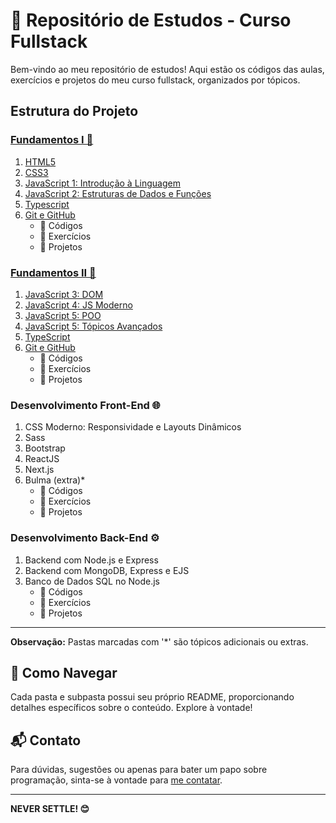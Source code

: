 # 🚀 Repositório de Estudos - Curso Fullstack

Bem-vindo ao meu repositório de estudos! Aqui estão os códigos das aulas, exercícios e projetos do meu curso fullstack, organizados por tópicos.

## Estrutura do Projeto

### [ Fundamentos I 🧠](https://github.com/pedrocarvh/fullstack/tree/main/modulos/01-Fundamentos-web-1)

1. [HTML5](https://github.com/pedrocarvh/fullstack/tree/main/modulos/01-Fundamentos-web-1/01-HTML/Atualizar)
2. [CSS3](https://github.com/pedrocarvh/fullstack/tree/main/modulos/01-Fundamentos-web-1/02-CSS/Atualizar)
3. [JavaScript 1: Introdução à Linguagem](https://github.com/pedrocarvh/fullstack/tree/main/modulos/01-Fundamentos-web-1/03-JS-Modulo-1-introducao)
4. [JavaScript 2: Estruturas de Dados e Funções](https://github.com/pedrocarvh/fullstack/tree/main/modulos/01-Fundamentos-web-1/04-JS-Modulo-2-estruturas)
5. [Typescript](https://github.com/pedrocarvh/fullstack/tree/main/modulos/01-Fundamentos-web-1)
6. [Git e GitHub](https://github.com/pedrocarvh/fullstack/tree/main/modulos/01-Fundamentos-web-1)
   - 📂 Códigos
   - 📝 Exercícios
   - 🚀 Projetos

### [ Fundamentos II 🚀](https://github.com/pedrocarvh/fullstack/tree/main/modulos/02-Fundamentos-web-2/01-JS-M%C3%B3dulo-3-DOM)
1. [JavaScript 3: DOM]()
2. [JavaScript 4: JS Moderno]()
3. [JavaScript 5: POO]()
4. [JavaScript 5: Tópicos Avançados]()
5. [TypeScript]()
6. [Git e GitHub]()
   - 📂 Códigos
   - 📝 Exercícios
   - 🚀 Projetos

### Desenvolvimento Front-End 🌐
1. CSS Moderno: Responsividade e Layouts Dinâmicos
2. Sass
3. Bootstrap
4. ReactJS
5. Next.js
6. Bulma (extra)*
   - 📂 Códigos
   - 📝 Exercícios
   - 🚀 Projetos

### Desenvolvimento Back-End ⚙️
1. Backend com Node.js e Express
2. Backend com MongoDB, Express e EJS
3. Banco de Dados SQL no Node.js
   - 📂 Códigos
   - 📝 Exercícios
   - 🚀 Projetos

---

**Observação:** Pastas marcadas com '*' são tópicos adicionais ou extras.

## 🚧 Como Navegar

Cada pasta e subpasta possui seu próprio README, proporcionando detalhes específicos sobre o conteúdo. Explore à vontade!

## 📬 Contato

Para dúvidas, sugestões ou apenas para bater um papo sobre programação, sinta-se à vontade para [me contatar](mailto:pedrocarvalho.snk@gmail.com).

---

**NEVER SETTLE! 😊**
